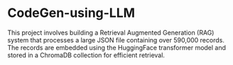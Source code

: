 # CodeGen-using-LLM
This project involves building a Retrieval Augmented Generation (RAG) system that processes a large JSON file containing over 590,000 records. The records are embedded using the HuggingFace transformer model and stored in a ChromaDB collection for efficient retrieval.
